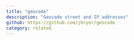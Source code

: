```yaml
---
title: "geocode"
description: "Geocode street and IP addresses"
github: https://github.com/jbryer/geocode
category: related
---
```


